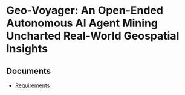 # Geo-Voyager: An Open-Ended Autonomous AI Agent Mining Uncharted Real-World Geospatial Insights

## Documents

- [Requirements](./docs/requirements.md)
